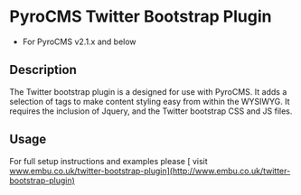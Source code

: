 # PyroCMS Twitter Bootstrap Plugin

* For PyroCMS v2.1.x and below

## Description

The Twitter bootstrap plugin is a designed for use with PyroCMS.
It adds a selection of tags to make content styling easy from within the WYSIWYG.
It requires the inclusion of Jquery, and the Twitter bootstrap CSS and JS files.


## Usage

For full setup instructions and examples please [ visit www.embu.co.uk/twitter-bootstrap-plugin](http://www.embu.co.uk/twitter-bootstrap-plugin)